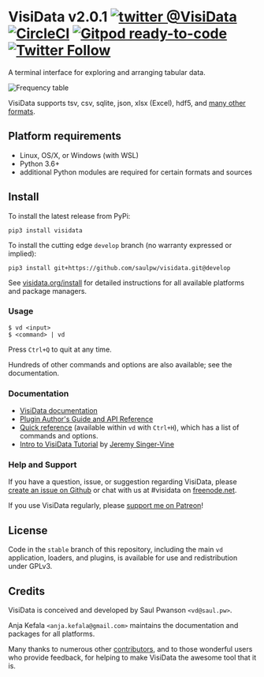 
# VisiData v2.0.1 [![twitter @VisiData][1.1]][1] [![CircleCI](https://circleci.com/gh/saulpw/visidata/tree/develop.svg?style=svg)](https://circleci.com/gh/saulpw/visidata/tree/develop) [![Gitpod ready-to-code](https://img.shields.io/badge/Gitpod-ready--to--code-blue?logo=gitpod)](https://gitpod.io/#https://github.com/saulpw/visidata) [![Twitter Follow](https://img.shields.io/twitter/follow/visidata.svg?style=social)](https://twitter.com/visidata)

A terminal interface for exploring and arranging tabular data.

![Frequency table](http://visidata.org/freq-move-row.gif)

VisiData supports tsv, csv, sqlite, json, xlsx (Excel), hdf5, and [many other formats](https://visidata.org/formats).

## Platform requirements

- Linux, OS/X, or Windows (with WSL)
- Python 3.6+
- additional Python modules are required for certain formats and sources

## Install

To install the latest release from PyPi:

    pip3 install visidata

To install the cutting edge `develop` branch (no warranty expressed or implied):

    pip3 install git+https://github.com/saulpw/visidata.git@develop

See [visidata.org/install](https://visidata.org/install) for detailed instructions for all available platforms and package managers.

### Usage

    $ vd <input>
    $ <command> | vd

Press `Ctrl+Q` to quit at any time.

Hundreds of other commands and options are also available; see the documentation.

### Documentation

* [VisiData documentation](https://visidata.org/docs)
* [Plugin Author's Guide and API Reference](https://visidata.org/docs/api)
* [Quick reference](https://visidata.org/man) (available within `vd` with `Ctrl+H`), which has a list of commands and options.
* [Intro to VisiData Tutorial](https://jsvine.github.io/intro-to-visidata/) by [Jeremy Singer-Vine](https://www.jsvine.com/)

### Help and Support

If you have a question, issue, or suggestion regarding VisiData, please [create an issue on Github](https://github.com/saulpw/visidata/issues) or chat with us at #visidata on [freenode.net](https://webchat.freenode.net/).

If you use VisiData regularly, please [support me on Patreon](https://www.patreon.com/saulpw)!

## License

Code in the `stable` branch of this repository, including the main `vd` application, loaders, and plugins, is available for use and redistribution under GPLv3.

## Credits

VisiData is conceived and developed by Saul Pwanson `<vd@saul.pw>`.

Anja Kefala `<anja.kefala@gmail.com>` maintains the documentation and packages for all platforms.

Many thanks to numerous other [contributors](https://visidata.org/credits/), and to those wonderful users who provide feedback, for helping to make VisiData the awesome tool that it is.

[1.1]: http://i.imgur.com/tXSoThF.png
[1]: http://www.twitter.com/VisiData

<!-- Please don't remove this: Grab your social icons from https://github.com/carlsednaoui/gitsocial -->
